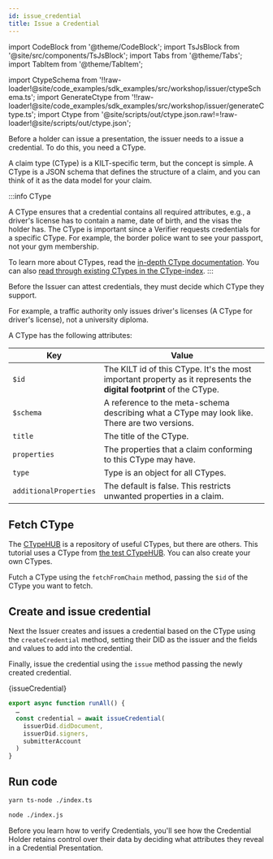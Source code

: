 ```yaml
---
id: issue_credential
title: Issue a Credential
---
```


import CodeBlock from '@theme/CodeBlock';
import TsJsBlock from '@site/src/components/TsJsBlock';
import Tabs from '@theme/Tabs';
import TabItem from '@theme/TabItem';

import CtypeSchema from '!!raw-loader!@site/code_examples/sdk_examples/src/workshop/issuer/ctypeSchema.ts';
import GenerateCtype from '!!raw-loader!@site/code_examples/sdk_examples/src/workshop/issuer/generateCtype.ts';
import Ctype from '@site/scripts/out/ctype.json.raw!=!raw-loader!@site/scripts/out/ctype.json';

Before a holder can issue a presentation, the issuer needs to a issue a credential. To do this, you need a CType.

A claim type (CType) is a KILT-specific term, but the concept is simple.
A CType is a JSON schema that defines the structure of a claim, and you can think of it as the data model for your claim.

:::info CType

A CType ensures that a credential contains all required attributes, e.g., a driver's license has to contain a name, date of birth, and the visas the holder has.
The CType is important since a Verifier requests credentials for a specific CType.
For example, the border police want to see your passport, not your gym membership.

To learn more about CTypes, read the [in-depth CType documentation](/concepts/credentials/ctypes).
You can also [read through existing CTypes in the CType-index](https://github.com/KILTprotocol/ctype-index).
:::

Before the <span className="label-role issuer">Issuer</span> can attest credentials, they must decide which CType they support.

For example, a traffic authority only issues driver's licenses (A CType for driver's license), not a university diploma.

A CType has the following attributes:

| Key          | Value                                                                                                                                                               |
| -------------| ------------------------------------------------------------------------------------------------------------------------------------------------------------------- |
| `$id`        | The KILT id of this CType. It's the most important property as it represents the **digital footprint** of the CType.                                               |
| `$schema`    | A reference to the meta-schema describing what a CType may look like. There are two versions.                                                              |
| `title`      | The title of the CType.                                                                                                                                             |
| `properties` | The properties that a claim conforming to this CType may have.                                                                                                      |
| `type` | Type is an object for all CTypes.                                                                                                  |
| `additionalProperties` | The default is false. This restricts unwanted properties in a claim.                                                                                                      |

## Fetch CType

The [CTypeHUB](https://ctypehub.galaniprojects.de) is a repository of useful CTypes, but there are others. This tutorial uses a CType from [the test CTypeHUB](https://test.ctypehub.galaniprojects.de). You can also create your own CTypes.

Futch a CType using the `fetchFromChain` method, passing the `$id` of the CType you want to fetch.

## Create and issue credential

Next the Issuer creates and issues a credential based on the CType using the `createCredential` method, setting their DID as the issuer and the fields and values to add into the credential.

Finally, issue the credential using the `issue` method passing the newly created credential.

<TsJsBlock>
  {issueCredential}
</TsJsBlock>

<TsJsBlock>

```typescript
export async function runAll() {
  …
  const credential = await issueCredential(
    issuerDid.didDocument,
    issuerDid.signers,
    submitterAccount
  )
}
```

</TsJsBlock>

## Run code

<Tabs groupId="ts-js-choice">
  <TabItem value='ts' label='Typescript' default>

  ```bash
  yarn ts-node ./index.ts
  ```

  </TabItem>
  <TabItem value='js' label='Javascript' default>

  ```bash
  node ./index.js
  ```

  </TabItem>
</Tabs>

Before you learn how to verify Credentials, you'll see how the Credential <span className="label-role holder">Holder</span> retains control over their data by deciding what attributes they reveal in a Credential Presentation.
